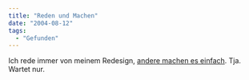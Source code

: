 ```yaml
---
title: "Reden und Machen"
date: "2004-08-12"
tags:
  - "Gefunden"
---
```


Ich rede immer von meinem Redesign, [andere machen es einfach](http://www.x-ploration.de/). Tja. Wartet nur.

